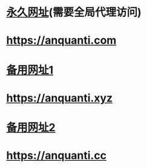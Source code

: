 # [永久网址](https://anquanti.com)(需要全局代理访问)
# https://anquanti.com

# [备用网址1](https://anquanti.xyz)
# https://anquanti.xyz

# [备用网址2](https://anquanti.cc)
# https://anquanti.cc
